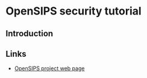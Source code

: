 # OpenSIPS security tutorial

## Introduction

## Links

* [OpenSIPS project web page](https://opensips.org/)